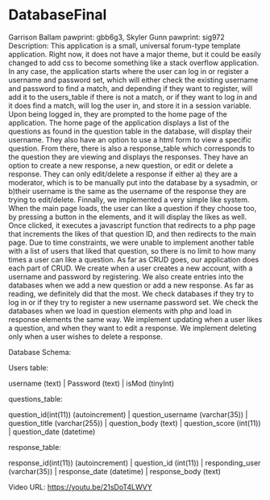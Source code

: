 # DatabaseFinal
Garrison Ballam
  pawprint: gbb6g3,
Skyler Gunn
pawprint: sig972
Description: 
This application is a small, universal forum-type template application. Right now, it does not have a major theme, but it could be easily changed to add css to become something like a stack overflow application. In any case, the application starts where the user can log in or register a username and password set, which will either check the existing username and password to find a match, and depending if they want to register, will add it to the users_table if there is not a match, or if they want to log in and it does find a match, will log the user in, and store it in a session variable. Upon being logged in, they are prompted to the home page of the application. The home page of the application displays a list of the questions as found in the question table in the database, will display their username. They also have an option to use a html form to view a specific question. From there, there is also a response_table which corresponds to the question they are viewing and displays the responses. They have an option to create a new response, a new question, or edit or delete a response. They can only edit/delete a response if either a) they are a moderator, which is to be manually put into the database by a sysadmin, or b)their username is the same as the username of the response they are trying to edit/delete. Finnally, we implemented a very simple like system. When the main page loads, the user can like a question if they choose too, by pressing a button in the elements, and it will display the likes as well. Once clicked, it executes a javascript function that redirects to a php page that increments the likes of that question ID, and then redirects to the main page. Due to time constraints, we were unable to implement another table with a list of users that liked that question, so there is no limit to how many times a user can like a question. As far as CRUD goes, our application does each part of CRUD. We create when a user creates a new account, with a username and password by registering. We also create entries into the databases when we add a new question or add a new response. As far as reading, we definitely did that the most. We check databases if they try to log in or if they try to register a new username password set. We check the databases when we load in question elements with php and load in response elements the same way. We implement updating when a user likes a question, and when they want to edit a response. We implement deleting only when a user wishes to delete a response. 

Database Schema: 

Users table:

 username (text)    | Password (text)   | isMod  (tinyInt)
 
 
 questions_table: 
 
 question_id(int(11)) (autoincrement) | question_username (varchar(35)) | question_title (varchar(255)) | question_body (text) | question_score (int(11)) | question_date (datetime) 
 
 response_table:
 
 response_id(int(11)) (autoincrement) | question_id (int(11)) | responding_user (varchar(35)) | response_date (datetime) | response_body (text)
 
 Video URL: https://youtu.be/21sDoT4LWVY
 
 
 



